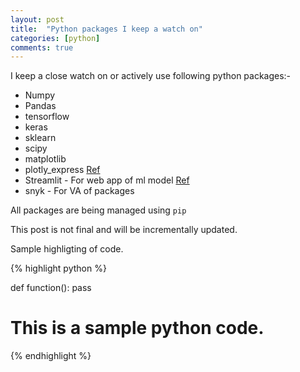 ```yaml
---
layout: post
title:  "Python packages I keep a watch on"
categories: [python]
comments: true
---
```


I keep a close watch on or actively use following python packages:- 

 
* Numpy
* Pandas
* tensorflow
* keras
* sklearn
* scipy
* matplotlib
* plotly_express [Ref](https://mlwhiz.com/blog/2019/05/05/plotly_express/?utm_campaign=pythons-one-liner-graph-creation-library-with-animations-hans-rosling-style&utm_medium=social_link&utm_source=missinglettr-twitter)
* Streamlit - For web app of ml model [Ref](https://streamlit.io/docs/)
* snyk - For VA of packages

All packages are being managed using `pip`

This post is not final and will be incrementally updated.

Sample highligting of code.

{% highlight python %}

def function():
    pass

# This is a sample python code.
{% endhighlight %}
